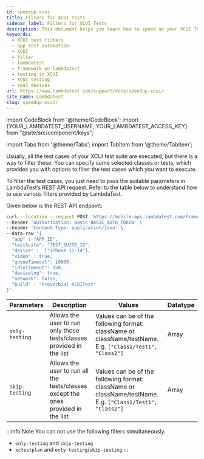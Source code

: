 ```yaml
---
id: speedup-xcui
title: Filters for XCUI Tests
sidebar_label: Filters for XCUI Tests
description: This document helps you learn how to speed up your XCUI Tests.
keywords:
  - XCUI test filters
  - app test automation
  - XCUI
  - filter
  - lambdatest
  - framework on lambdatest
  - testing in XCUI
  - XCUI testing
  - real devices
url: https://www.lambdatest.com/support/docs/speedup-xcui/
site_name: LambdaTest
slug: speedup-xcui/
---
```


import CodeBlock from '@theme/CodeBlock';
import {YOUR_LAMBDATEST_USERNAME, YOUR_LAMBDATEST_ACCESS_KEY} from "@site/src/component/keys";

import Tabs from '@theme/Tabs';
import TabItem from '@theme/TabItem';

<script type="application/ld+json"
      dangerouslySetInnerHTML={{ __html: JSON.stringify({
       "@context": "https://schema.org",
        "@type": "BreadcrumbList",
        "itemListElement": [{
          "@type": "ListItem",
          "position": 1,
          "name": "Home",
          "item": "https://www.lambdatest.com"
        },{
          "@type": "ListItem",
          "position": 2,
          "name": "Support",
          "item": "https://www.lambdatest.com/support/docs/"
        },{
          "@type": "ListItem",
          "position": 3,
          "name": "Filters for XCUI Test",
          "item": "https://www.lambdatest.com/support/docs/speedup-xcui/"
        }]
      })
    }}
></script>

Usually, all the test cases of your XCUI test suite are executed, but there is a way to filter these. You can specify some selected classes or tests, which provides you with options to filter the test cases which you want to execute.

To filter the test cases, you just need to pass the suitable parameters in LambdaTest’s REST API request. Refer to the table below to understand how to use various filters provided by LambdaTest.

Given below is the REST API endpoint:

```bash
curl --location --request POST 'https://mobile-api.lambdatest.com/framework/v1/xcui/build' \
--header 'Authorization: Basic BASIC_AUTH_TOKEN' \
--header 'Content-Type: application/json' \
--data-raw '{
  "app" : "APP_ID",
  "testSuite": "TEST_SUITE_ID",
  "device" :  ["iPhone 11-14"],
  "video" : true,
  "queueTimeout": 10800,
  "idleTimeout": 150,
  "devicelog": true,
  "network": false,
  "build" : "Proverbial-XCUITest"
}'
```

| Parameters | Description | Values | Datatype | 
|----------- | ----------- | ------ | -------- |
| `only-testing` | Allows the user to run only those tests/classes provided in the list | Values can be of the following format: className or className/testName. E.g. `["Class1/Test1", "Class2"]` | Array |
| `skip-testing`| Allows the user to run all the tests/classes except the ones provided in the list | Values can be of the following format: className or className/testName. E.g. `["Class1/Test1", "Class2"]` | Array |

:::info Note
You can not use the following filters simultaneously. 
- `only-testing` and `skip-testing`
- `xctestplan` and `only-testing`/`skip-testing`
:::